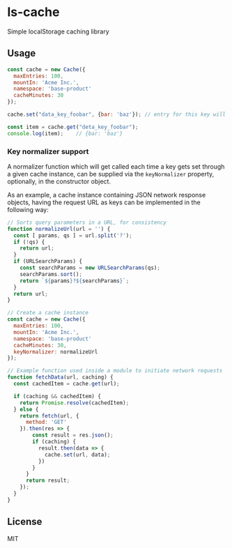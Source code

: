 # ls-cache

Simple localStorage caching library

## Usage

```js
const cache = new Cache({
  maxEntries: 100,
  mountIn: 'Acme Inc.',
  namespace: 'base-product'
  cacheMinutes: 30
});

cache.set("data_key_foobar", {bar: 'baz'}); // entry for this key will remain in cache for 30 minutes

const item = cache.get("deta_key_foobar");
console.log(item);    // {bar: 'baz'}
```

### Key normalizer support

A normalizer function which will get called each time a key gets set through a given cache instance, can be supplied via the `keyNormalizer` property, optionally, in the constructor object.

As an example, a cache instance containing JSON network response objects, having the request URL as keys can be implemented in the following way:

```js
// Sorts query parameters in a URL, for consistency
function normalizeUrl(url = '') {
  const [ params, qs ] = url.split('?');
  if (!qs) {
    return url;
  }
  if (URLSearchParams) {
    const searchParams = new URLSearchParams(qs);
    searchParams.sort();
    return `${params}?${searchParams}`;
  }
  return url;
}

// Create a cache instance
const cache = new Cache({
  maxEntries: 100,
  mountIn: 'Acme Inc.',
  namespace: 'base-product'
  cacheMinutes: 30,
  keyNormalizer: normalizeUrl
});

// Example function used inside a module to initiate network requests
function fetchData(url, caching) {
  const cachedItem = cache.get(url);

  if (caching && cachedItem) {
    return Promise.resolve(cachedItem);
  } else {
    return fetch(url, {
      method: 'GET'
    }).then(res => {
        const result = res.json();
        if (caching) {
          result.then(data => {
            cache.set(url, data);
          })
        }
      }
      return result;
    });
  }
}
```

## License

MIT
